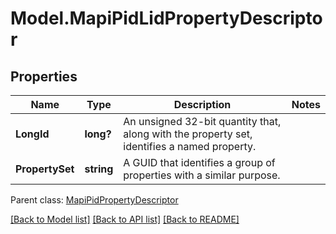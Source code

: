 # Model.MapiPidLidPropertyDescriptor
## Properties
Name | Type | Description | Notes
------------ | ------------- | ------------- | -------------
**LongId** | **long?** | An unsigned 32-bit quantity that, along with the property set, identifies a named property.              | 
**PropertySet** | **string** | A GUID that identifies a group of properties with a similar purpose.              | 

 Parent class: [MapiPidPropertyDescriptor](MapiPidPropertyDescriptor.md)

[[Back to Model list]](README.md#documentation-for-models) [[Back to API list]](README.md#documentation-for-api-endpoints) [[Back to README]](README.md)


